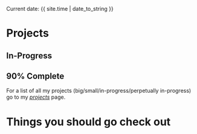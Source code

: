 Current date: {{ site.time | date_to_string }}

# Projects

## In-Progress

## 90% Complete

For a list of all my projects (big/small/in-progress/perpetually in-progress) go to my *[projects](jmilamber.github.io/projects)* page.

# Things you should go check out
